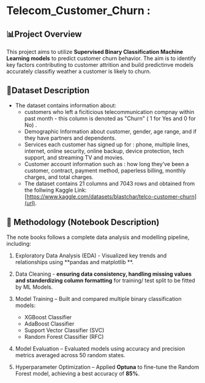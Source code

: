 # Telecom_Customer_Churn : 

## 📊Project Overview
This project aims to utilize **Supervised Binary Classification Machine Learning models** to predict customer churn behavior. The aim is to identify key factors contributing to customer attrition and build predictinve models accurately classifiy weather a customer is likely to churn. 

## 🧾Dataset Description
* The dataset contains information about:
  *  customers who left a ficiticious telecommunication compnay within past month - this column is denoted as "Churn" ( 1 for Yes and 0 for No) .
  *  Demographic Information about customer, gender, age range, and if they have partners and dependents.
  *  Services each customer has signed up for :  phone, multiple lines, internet, online security, online backup, device protection, tech support, and streaming TV and movies.
  *  Customer account information such as :  how long they’ve been a customer, contract, payment method, paperless billing, monthly charges, and total charges.
  *  The dataset contains 21 columns and 7043 rows and obtained from the follwing Kaggle Link:[https://www.kaggle.com/datasets/blastchar/telco-customer-churn](url).

 ## 🧠 Methodology (Notebook Description)
 The note books follows a complete data analysis and modelling pipeline, including: 
 1. Exploratory Data Analysis (EDA) - Visualized key trends and relationships using **pandas and matplotlib **.
 2. Data Cleaning  - **ensuring data consistency, handling missing values and standerdizing column formatting** for training/ test split to be fitted by ML Models.
 3. Model Training – Built and compared multiple binary classification models:

      * XGBoost Classifier 
      * AdaBoost Classifier
      * Support Vector Classifier (SVC) 
      * Random Forest Classifier (RFC)

 4.  Model Evaluation – Evaluated models using accuracy and precision metrics averaged across 50 random states.
 5. Hyperparameter Optimization – Applied **Optuna** to fine-tune the Random Forest model, achieving a best accuracy of **85%**.


